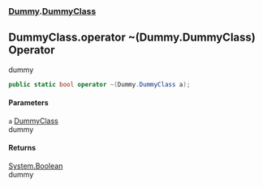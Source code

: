 ### [Dummy](./Dummy.md 'Dummy').[DummyClass](./Dummy-DummyClass.md 'Dummy.DummyClass')
## DummyClass.operator ~(Dummy.DummyClass) Operator
dummy  
```csharp
public static bool operator ~(Dummy.DummyClass a);
```
#### Parameters
<a name='Dummy-DummyClass-op_OnesComplement(Dummy-DummyClass)-a'></a>
`a` [DummyClass](./Dummy-DummyClass.md 'Dummy.DummyClass')  
dummy  
  
#### Returns
[System.Boolean](https://docs.microsoft.com/en-us/dotnet/api/System.Boolean 'System.Boolean')  
dummy  
